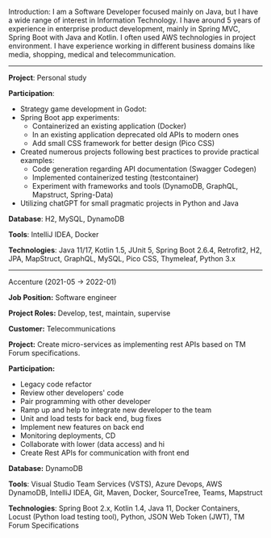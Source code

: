 Introduction:
I am a Software Developer focused mainly on Java, but I have a wide range of interest in Information Technology. I have around 5 years of experience in enterprise product development, mainly in Spring MVC, Spring Boot with Java and Kotlin. I often used AWS technologies in project environment. I have experience working in different business domains like media, shopping, medical and telecommunication.

---

**Project**: Personal study

**Participation**:

- Strategy game development in Godot:
- Spring Boot app experiments:
	- Containerized an existing application (Docker)
	- In an existing application deprecated old APIs to modern ones
	- Add small CSS framework for better design (Pico CSS)
- Created numerous projects following best practices to provide practical examples:
	- Code generation regarding API documentation (Swagger Codegen)
	- Implemented containerized testing (testcontainer)
	- Experiment with frameworks and tools (DynamoDB, GraphQL, Mapstruct, Spring-Data)
- Utilizing chatGPT for small pragmatic projects in Python and Java

**Database**: H2, MySQL, DynamoDB

**Tools**: IntelliJ IDEA, Docker

**Technologies**: Java 11/17, Kotlin 1.5, JUnit 5, Spring Boot 2.6.4, Retrofit2, H2, JPA, MapStruct, GraphQL, MySQL, Pico CSS, Thymeleaf, Python 3.x

---

Accenture (2021-05 -> 2022-01)

**Job Position:** Software engineer

**Project Roles:** Develop, test, maintain, supervise

**Customer:** Telecommunications

**Project:** Create micro-services as implementing rest APIs based on TM Forum specifications. 

**Participation:**

- Legacy code refactor
- Review other developers' code
- Pair programming with other developer
- Ramp up and help to integrate new developer to the team
- Unit and load tests for back end, bug fixes
- Implement new features on back end
- Monitoring deployments, CD
- Collaborate with lower (data access) and hi
- Create Rest APIs for communication with front end

**Database:** DynamoDB

**Tools**: Visual Studio Team Services (VSTS), Azure Devops, AWS DynamoDB, IntelliJ IDEA, Git, Maven, Docker, SourceTree, Teams, Mapstruct

**Technologies**: Spring Boot 2.x, Kotlin 1.4, Java 11, Docker Containers, Locust (Python load testing tool), Python, JSON Web Token (JWT), TM Forum Specifications
